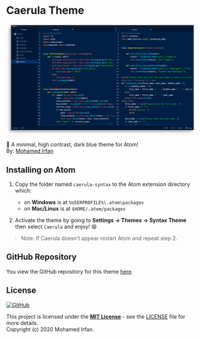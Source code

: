 # Caerula Theme

![Atom](demo_atom.png)

🎨 A minimal, high contrast, dark blue theme for Atom!  
By: [Mohamed Irfan](https://github.com/mohamedirfansh)

## Installing on Atom

1. Copy the folder named `caerula-syntax` to the Atom extension directory which:
    + on **Windows** is at `%USERPROFILE%\.atom\packages`
    + on **Mac/Linux** is at `$HOME/.atom/packages`

2. Activate the theme by going to **Settings -> Themes -> Syntax Theme** then select `Caerula` and enjoy! 😄

> Note: If Caerula doesn't appear restart Atom and repeat step 2.

## GitHub Repository

You view the GitHub repository for this theme [here](https://github.com/mohamedirfansh/Caerula-Theme).

## License

[![GitHub](https://img.shields.io/github/license/mohamedirfansh/Caerula-Theme)](https://github.com/mohamedirfansh/Caerula-Theme/blob/master/LICENSE)

This project is licensed under the **[MIT License](http://opensource.org/licenses/mit-license.php)** - see the [LICENSE](https://github.com/mohamedirfansh/Caerula-Theme/blob/master/LICENSE) file for more details.  
Copyright (c) 2020 Mohamed Irfan.